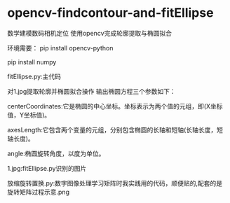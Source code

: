 # opencv-findcontour-and-fitEllipse
数学建模数码相机定位 使用opencv完成轮廓提取与椭圆拟合


环境需要：
pip install opencv-python

pip install numpy


fitEllipse.py:主代码 

对1.jpg提取轮廓并椭圆拟合操作 输出椭圆方程三个参数如下：

centerCoordinates:它是椭圆的中心坐标。坐标表示为两个值的元组，即(X坐标值，Y坐标值)。

axesLength:它包含两个变量的元组，分别包含椭圆的长轴和短轴(长轴长度，短轴长度)。

angle:椭圆旋转角度，以度为单位。


1.jpg:fitEllipse.py识别的图片


放缩旋转置换.py:数字图像处理学习矩阵时我实践用的代码，顺便贴的,配套的是 旋转矩阵过程示意.png 


